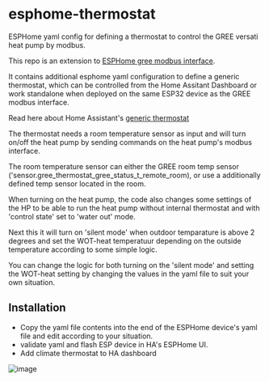 # esphome-thermostat
ESPHome yaml config for defining a thermostat to control the GREE versati heat pump by modbus.

This repo is an extension to [ESPHome gree modbus interface](https://github.com/koelec/EspHome-Gree?tab=readme-ov-file).

It contains additional esphome yaml configuration to define a generic thermostat, which can be controlled from the Home Assitant Dashboard or work standalone when deployed on the same ESP32 device as the GREE modbus interface.

Read here about Home Assistant's [generic thermostat](https://www.home-assistant.io/integrations/generic_thermostat/) 

The thermostat needs a room temperature sensor as input and will turn on/off the heat pump by sending commands on the heat pump's modbus interface. 

The room temperature sensor can either the GREE room temp sensor ('sensor.gree_thermostat_gree_status_t_remote_room), or use a additionally defined temp sensor located in the room.

When turning on the heat pump, the code also changes some settings of the HP to be able to run the heat pump without internal thermostat and with 'control state' set to 'water out' mode. 

Next this it will turn on 'silent mode' when outdoor temparature is above 2 degrees and set the WOT-heat temperatuur depending on the outside temperature according to some simple logic.

You can change the logic for both turning on the 'silent mode' and setting the WOT-heat setting by changing the values in the yaml file to suit your own situation.

## Installation
- Copy the yaml file contents into the end of the ESPHome device's yaml file and edit according to your situation. 
- validate yaml and flash ESP device in HA's ESPHome UI.
- Add climate thermostat to HA dashboard
  
![image](https://github.com/user-attachments/assets/6d9f2274-8253-4988-8f19-23ad1c8f8e5c)

